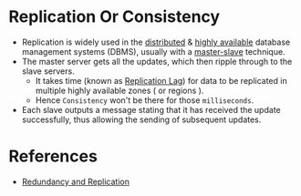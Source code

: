 
# Replication Or Consistency 
- Replication is widely used in the [distributed](README.md#key-characteristics-of-distributed-systems) & [highly available](HighAvailability.md) database management systems (DBMS), usually with a [master-slave](Scalability.md#db---horizontal-scaling-techniques) technique.
- The master server gets all the updates, which then ripple through to the slave servers.
  - It takes time (known as [Replication Lag](https://cloud.google.com/sql/docs/mysql/replication/replication-lag)) for data to be replicated in multiple highly available zones ( or regions ).
  - Hence `Consistency` won't be there for those `milliseconds`.
- Each slave outputs a message stating that it has received the update successfully, thus allowing the sending of subsequent updates.

# References
- [Redundancy and Replication](https://github.com/jeremyyew/tech-prep-jeremy.io/blob/master/systems-design/topics/databases/redundancy-and-replication.md)